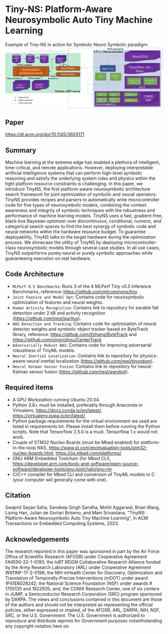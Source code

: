 # Tiny-NS: Platform-Aware Neurosymbolic Auto Tiny Machine Learning

Example of Tiny-NS in action for Symbolic Neuro Symbolic paradigm:
![tiny-ns example](parser.png)

## Paper
https://dl.acm.org/doi/10.1145/3603171

## Summary

Machine learning at the extreme edge has enabled a plethora of intelligent, time-critical, and remote applications. However, deploying interpretable artificial intelligence systems that can perform high-level symbolic reasoning and satisfy the underlying system rules and physics within the tight platform resource constraints is challenging. In this paper, we introduce TinyNS, the first platform-aware neurosymbolic architecture search framework for joint optimization of symbolic and neural operators. TinyNS provides recipes and parsers to automatically write microcontroller code for five types of neurosymbolic models, combining the context awareness and integrity of symbolic techniques with the robustness and performance of machine learning models. TinyNS uses a fast, gradient-free, black-box Bayesian optimizer over discontinuous, conditional, numeric, and categorical search spaces to find the best synergy of symbolic code and neural networks within the hardware resource budget. To guarantee deployability, TinyNS talks to the target hardware during the optimization process. We showcase the utility of TinyNS by deploying microcontroller-class neurosymbolic models through several case studies. In all use cases, TinyNS outperforms purely neural or purely symbolic approaches while guaranteeing execution on real hardware.

## Code Architecture
- ```MLPerf 0.5 Benchmarks```: Runs 3 of the 4 MLPerf Tiny v0.5 Inference Benchmarks, reference: https://github.com/mlcommons/tiny .
- ```Joint Feature and Model Opt```: Contains code for neurosymbolic optimization of features and neural weights.
- ```Human Activity Recognition```: Contains link to repository for earable fall detection under 2 kB and activity recognition (https://github.com/nesl/auritus).
- ```NAS Detection and Tracking```: Contains code for optimization of neural detector weights and symbolic object tracker based on ByteTrack library, reference: https://github.com/ifzhang/ByteTrack and https://github.com/xingyizhou/CenterTrack 
- ```Adversarially Robust NAS```: Contains code for improving adversarial robustness of TinyML models.
- ```Neural Inertial Localization```: Contains link to repository for physics-aware neural inertial localization (https://github.com/nesl/tinyodom).
- ```Neural Kalman Sensor Fusion```: Contains link to repository for neural-Kalman sensor fusion (https://github.com/nesl/agrobot).


## Required items

- A GPU Workstation running Ubuntu 20.04.
- Python 3.8+ must be installed, preferably through Anaconda or Virtualenv, https://docs.conda.io/en/latest/, https://virtualenv.pypa.io/en/latest/
- Python package requirements for the virtual environment we used are listed in requirements.txt. Please install them before running the Python scripts. Note that Tensorflow 2.5.0 is a must. Tensorflow 1.x would not work.
- Couple of STM32 Nucleo Boards (must be Mbed enabled) for platform-in-the-loop NAS, https://www.st.com/en/evaluation-tools/stm32-nucleo-boards.html, https://os.mbed.com/platforms/
- GNU ARM Embedded Toolchain (for Mbed CLI), https://developer.arm.com/tools-and-software/open-source-software/developer-tools/gnu-toolchain/gnu-rm
- C/C++ compiler for Mbed CLI and conversion of TinyML models to C (your computer will generally come with one).

## Citation

Swapnil Sayan Saha, Sandeep Singh Sandha, Mohit Aggarwal, Brian Wang, Liying Han, Julian de Gortari Briseno, and Mani Srivastava, "TinyNS: Platform-Aware Neurosymbolic Auto Tiny Machine Learning", in ACM Transactions on Embedded Computing Systems, 2023.

## Acknowledgements

The research reported in this paper was sponsored in part by the Air Force Office of Scientific Research (AFOSR) under Cooperative Agreement FA9550-22-1-0193; the IoBT REIGN Collaborative Research Alliance funded by the Army Research Laboratory (ARL) under Cooperative Agreement W911NF-17-2-0196; 
the NIH mHealth Center for Discovery, Optimization and Translation of Temporally-Precise Interventions (mDOT) under award 1P41EB028242; 
the National Science Foundation (NSF) under awards # 1705135 and 1822935; and, the CONIX Research Center, one of six centers in JUMP, a Semiconductor Research Corporation (SRC) program sponsored by DARPA. The views and conclusions contained in this document are those of the authors and should not be interpreted as representing the official policies, either expressed or implied, of the AFOSR, ARL, DARPA, NIH, NSF, SRC, or the U.S. Government. The U.S. Government is authorized to reproduce and distribute reprints for Government purposes notwithstanding any copyright notation here on.
